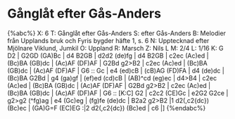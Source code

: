 # Gånglåt efter Gås-Anders

{%abc%}
X: 6
T: Gånglåt efter Gås-Anders
S: efter Gås-Anders
B: Melodier från Upplands bruk och Fyris bygder häfte 1, s. 6
N: Upptecknad efter Mjölnare Viklund, Jumkil
O: Uppland
R: Marsch
Z: Nils L
M: 2/4
L: 1/16
K: G
D2 | G2GD (GA)Bc | d4 B2GB | d2d2 (de)fg | d4 B2GB | c2ec (Ac)ed | (Bc)BA (GB)dc | 
(Ac)AF (DF)AF | G2Bd g2>B2 | c2ec (Ac)ed | (Bc)BA (GB)dc | (Ac)AF (DF)AF | G6 :: 
Gc | e4 (ed)cB | (cB)AG (FD)FA | d4 (de)dc | (Bc)BA G2Bd | g4 (ga)gf | (ef)ed (cd)cB | 
(AB)^cd (eg)ec | d4>B4 | c2ec (Ac)ed | (Bc)BA (GB)dc | (Ac)AF (DF)AF | G2Bd g2>B2 |
c2ec (Ac)ed | (Bc)BA (GB)dc | (Ac)AF (DF)AF | G6 :: [K:C] G2 | c2c2 (CE)Gc | e2G2 G2ce | 
g2>g2 (^fg)ag | e4 (Gc)eg | (fg)fe (de)dc | B2a2 g2>B2 |1 d2(,c2{dc}) (Bc)ec | (GA)G=F (EC)EG :|2
d2(,c2{dc}) (Bc)ed | c6 |]
{%endabc%}
